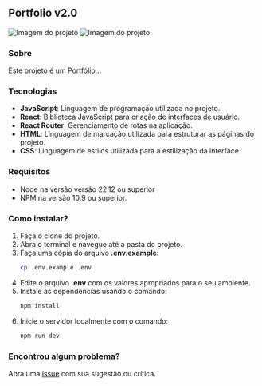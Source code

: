 ## Portfolio v2.0

![Imagem do projeto](docs/portfolio01.png)
![Imagem do projeto](docs/portfolio02.png)

### Sobre

Este projeto é um Portfólio...

### Tecnologias

- **JavaScript**: Linguagem de programação utilizada no projeto.
- **React**: Biblioteca JavaScript para criação de interfaces de usuário.
- **React Router**: Gerenciamento de rotas na aplicação.
- **HTML**: Linguagem de marcação utilizada para estruturar as páginas do projeto.
- **CSS**: Linguagem de estilos utilizada para a estilização da interface.

### Requisitos

- Node na versão versão 22.12 ou superior
- NPM na versão 10.9 ou superior.

### Como instalar?

1. Faça o clone do projeto.
2. Abra o terminal e navegue até a pasta do projeto.
3. Faça uma cópia do arquivo **.env.example**:
   ```bash
   cp .env.example .env
   ```
4. Edite o arquivo **.env** com os valores apropriados para o seu ambiente.
5. Instale as dependências usando o comando:
   ```bash
   npm install
   ```
6. Inicie o servidor localmente com o comando:
   ```bash
   npm run dev
   ```

### Encontrou algum problema?

Abra uma [issue](https://github.com/lucasrochabz/portifolio/issues) com sua sugestão ou crítica.
